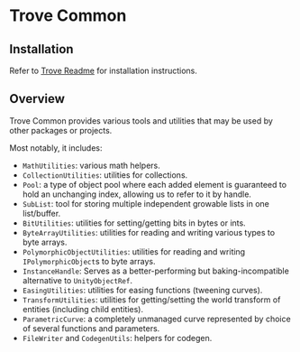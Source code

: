 
# Trove Common

## Installation

Refer to [Trove Readme](https://github.com/PhilSA/Trove/blob/main/README.md#installing-the-packages) for installation instructions.

## Overview

Trove Common provides various tools and utilities that may be used by other packages or projects.

Most notably, it includes:
* `MathUtilities`: various math helpers.
* `CollectionUtilities`: utilities for collections.
* `Pool`: a type of object pool where each added element is guaranteed to hold an unchanging index, allowing us to refer to it by handle. 
* `SubList`: tool for storing multiple independent growable lists in one list/buffer.
* `BitUtilities`: utilities for setting/getting bits in bytes or ints.
* `ByteArrayUtilities`: utilities for reading and writing various types to byte arrays.
* `PolymorphicObjectUtilities`: utilities for reading and writing `IPolymorphicObject`s to byte arrays.
* `InstanceHandle`: Serves as a better-performing but baking-incompatible alternative to `UnityObjectRef`.
* `EasingUtilities`: utilities for easing functions (tweening curves).
* `TransformUtilities`: utilities for getting/setting the world transform of entities (including child entities).
* `ParametricCurve`: a completely unmanaged curve represented by choice of several functions and parameters.
* `FileWriter` and `CodegenUtils`: helpers for codegen.